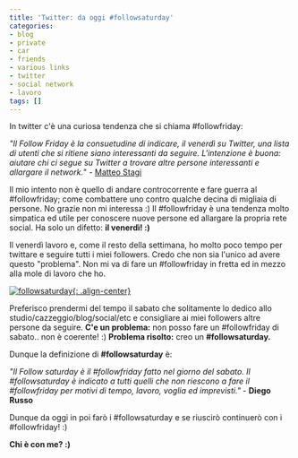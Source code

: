 ```yaml
---
title: 'Twitter: da oggi #followsaturday'
categories:
- blog
- private
- car
- friends
- various links
- twitter
- social network
- lavoro
tags: []
---
```

In twitter c'è una curiosa tendenza che si chiama #followfriday:

_"Il Follow Friday è la consuetudine di indicare, il venerdì su Twitter, una
lista di utenti che si ritiene siano interessanti da seguire. L'intenzione è
buona: aiutare chi ci segue su Twitter a trovare altre persone interessanti e
allargare il network._" - [Matteo
Stagi](http://www.matteostagi.it/2009/follow-friday-le-persone-da-seguire-su-twitter/)

Il mio intento non è quello di andare controcorrente e fare guerra al
#followfriday; come combattere uno contro qualche decina di migliaia di
persone. No grazie non mi interessa :) Il #followfriday è una tendenza molto
simpatica ed utile per conoscere nuove persone ed allargare la propria rete
social. Ha solo un difetto: **il venerdì! :)**

Il venerdì lavoro e, come il resto della settimana, ho molto poco tempo per
twittare e seguire tutti i miei followers. Credo che non sia l'unico ad avere
questo "problema". Non mi va di fare un #followfriday in fretta ed in mezzo
alla mole di lavoro che ho.

[![followsaturday]({{site.url}}/images/followsaturday.png){: .align-center}]({{site.url}}/images/followsaturday.png)

Preferisco prendermi del tempo il sabato che solitamente lo dedico allo
studio/cazzeggio/blog/social/etc e consigliare ai miei followers altre persone
da seguire. **C'e un problema:** non posso fare un #followfriday di sabato..
non è coerente! :) **Problema risolto:** creo un **#followsaturday.**

Dunque la definizione di **#followsaturday** è:

_"Il Follow saturday è il #followfriday fatto nel giorno del sabato. Il
#followsaturday è indicato a tutti quelli che non riescono a fare il
#followfriday per motivi di tempo, lavoro, voglia ed imprevisti."_ \- **Diego
Russo**

Dunque da oggi in poi farò i #followsaturday e se riuscirò continuerò con i
#followfriday! :)

**Chi è con me? :)**